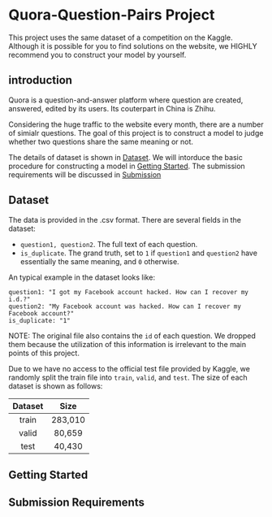 # Quora-Question-Pairs Project
This project uses the same dataset of a competition on the Kaggle. Although it is possible for you to find solutions on the website, we HIGHLY recommend you to construct your model by yourself.

## introduction
Quora is a question-and-answer platform where question are created, answered, edited by its users. Its couterpart in China is Zhihu.

Considering the huge traffic to the website every month, there are a number of simialr questions. The goal of this project is to construct a model to judge whether two questions share the same meaning or not.

The details of dataset is shown in [Dataset](#dataset). We will intorduce the basic procedure for constructing a model in [Getting Started](#start). The submission requirements will be discussed in [Submission](#submission)

<h2 id='dataset'>Dataset</h2>
The data is provided in the .csv format. There are several fields in the dataset:

-   `question1, question2`. The full text of each question.
-   `is_duplicate`. The grand truth, set to `1` if `question1` and `question2` have essentially the same meaning, and `0` otherwise.

An typical example in the dataset looks like:
```
question1: "I got my Facebook account hacked. How can I recover my i.d.?"
question2: "My Facebook account was hacked. How can I recover my Facebook account?"
is_duplicate: "1"
```
NOTE: The original file also contains the `id` of each question. We dropped them because the utilization of this information is irrelevant to the main points of this project.

Due to we have no access to the official test file provided by Kaggle, we randomly split the train file into `train`, `valid`, and `test`. The size of each dataset is shown as follows:

| Dataset |  Size   |
| :-----: | :-----: |
|  train  | 283,010 |
|  valid  | 80,659  |
|  test   | 40,430  |


<h2 id='start'>Getting Started</h2>



<h2 id='submission'>Submission Requirements</h2>
